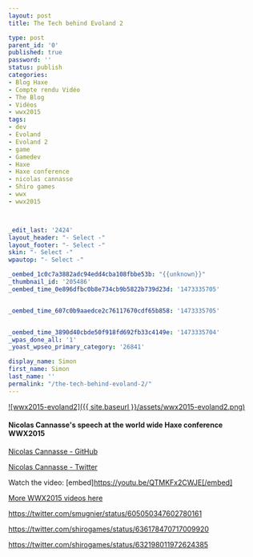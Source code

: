 ```yaml
---
layout: post
title: The Tech behind Evoland 2

type: post
parent_id: '0'
published: true
password: ''
status: publish
categories:
- Blog Haxe
- Compte rendu Vidéo
- The Blog
- Vidéos
- wwx2015
tags:
- dev
- Evoland
- Evoland 2
- game
- Gamedev
- Haxe
- Haxe conference
- nicolas cannasse
- Shiro games
- wwx
- wwx2015



_edit_last: '2424'
layout_header: "- Select -"
layout_footer: "- Select -"
skin: "- Select -"
wpautop: "- Select -"

_oembed_1c0c7a3882adc94edd4cba108fbbe53b: "{{unknown}}"
_thumbnail_id: '205486'
_oembed_time_0e896dfbc0b8e734cb9b5822b739d23d: '1473335705'


_oembed_time_607c0b9aaedce2c76117670cdf65b858: '1473335705'


_oembed_time_3890d40cbde50f918fd692fb33c4149e: '1473335704'
_wpas_done_all: '1'
_yoast_wpseo_primary_category: '26841'

display_name: Simon
first_name: Simon
last_name: ''
permalink: "/the-tech-behind-evoland-2/"
---
```


[![wwx2015-evoland2]({{ site.baseurl }}/assets/wwx2015-evoland2.png)]({{site.baseurl}}/wp-content/uploads/2015/08/wwx2015-evoland2.png)

#### Nicolas Cannasse's speech at the world wide Haxe conference WWX2015



[Nicolas Cannasse - GitHub](https://github.com/ncannasse)

[Nicolas Cannasse - Twitter](https://twitter.com/ncannasse)



Watch the
video: 
[embed]https://youtu.be/QTMKFx2CWJE[/embed]



[More WWX2015 videos here](https://www.silexlabs.org/wrapping-up-wwx2015/)

https://twitter.com/smugnier/status/605050347602780161

https://twitter.com/shirogames/status/636178470717009920

https://twitter.com/shirogames/status/632198011972624385
